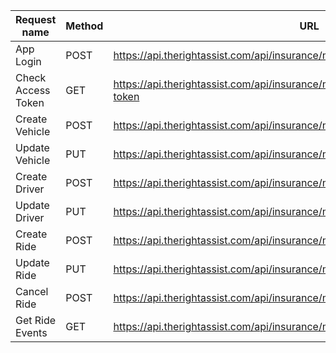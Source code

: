 | Request name       | Method    | URL                                                                              |
|--------------------|-----------|----------------------------------------------------------------------------------|
| App Login          | POST      | https://api.therightassist.com/api/insurance/modivcare/oauth2/token               |
| Check Access Token | GET       | https://api.therightassist.com/api/insurance/modivcare/oauth2/check-access-token  |
| Create Vehicle     | POST      | https://api.therightassist.com/api/insurance/modivcare/TP_ID/vehicles             |
| Update Vehicle     | PUT       | https://api.therightassist.com/api/insurance/modivcare/TP_ID/vehicles/VEHICLE_ID  |
| Create Driver      | POST      | https://api.therightassist.com/api/insurance/modivcare/TP_ID/drivers              |
| Update Driver      | PUT       | https://api.therightassist.com/api/insurance/modivcare/TP_ID/drivers/DRIVER_ID    |
| Create Ride        | POST      | https://api.therightassist.com/api/insurance/modivcare/TP_ID/ride                 |
| Update Ride        | PUT       | https://api.therightassist.com/api/insurance/modivcare/TP_ID/ride/RIDE_ID         |
| Cancel Ride        | POST      | https://api.therightassist.com/api/insurance/modivcare/TP_ID/ride/RIDE_ID/cancel  |
| Get Ride Events    | GET       | https://api.therightassist.com/api/insurance/modivcare/TP_ID/ride/RIDE_ID/events  |
